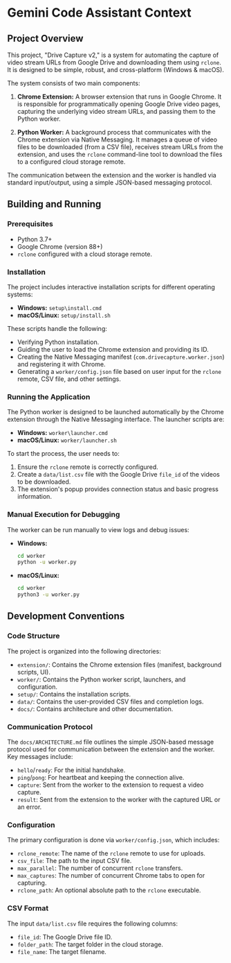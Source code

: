 # Gemini Code Assistant Context

## Project Overview

This project, "Drive Capture v2," is a system for automating the capture of video stream URLs from Google Drive and downloading them using `rclone`. It is designed to be simple, robust, and cross-platform (Windows & macOS).

The system consists of two main components:

1.  **Chrome Extension:** A browser extension that runs in Google Chrome. It is responsible for programmatically opening Google Drive video pages, capturing the underlying video stream URLs, and passing them to the Python worker.

2.  **Python Worker:** A background process that communicates with the Chrome extension via Native Messaging. It manages a queue of video files to be downloaded (from a CSV file), receives stream URLs from the extension, and uses the `rclone` command-line tool to download the files to a configured cloud storage remote.

The communication between the extension and the worker is handled via standard input/output, using a simple JSON-based messaging protocol.

## Building and Running

### Prerequisites

*   Python 3.7+
*   Google Chrome (version 88+)
*   `rclone` configured with a cloud storage remote.

### Installation

The project includes interactive installation scripts for different operating systems:

*   **Windows:** `setup\install.cmd`
*   **macOS/Linux:** `setup/install.sh`

These scripts handle the following:
*   Verifying Python installation.
*   Guiding the user to load the Chrome extension and providing its ID.
*   Creating the Native Messaging manifest (`com.drivecapture.worker.json`) and registering it with Chrome.
*   Generating a `worker/config.json` file based on user input for the `rclone` remote, CSV file, and other settings.

### Running the Application

The Python worker is designed to be launched automatically by the Chrome extension through the Native Messaging interface. The launcher scripts are:

*   **Windows:** `worker\launcher.cmd`
*   **macOS/Linux:** `worker/launcher.sh`

To start the process, the user needs to:
1.  Ensure the `rclone` remote is correctly configured.
2.  Create a `data/list.csv` file with the Google Drive `file_id` of the videos to be downloaded.
3.  The extension's popup provides connection status and basic progress information.

### Manual Execution for Debugging

The worker can be run manually to view logs and debug issues:

*   **Windows:**
    ```cmd
    cd worker
    python -u worker.py
    ```

*   **macOS/Linux:**
    ```bash
    cd worker
    python3 -u worker.py
    ```

## Development Conventions

### Code Structure

The project is organized into the following directories:

*   `extension/`: Contains the Chrome extension files (manifest, background scripts, UI).
*   `worker/`: Contains the Python worker script, launchers, and configuration.
*   `setup/`: Contains the installation scripts.
*   `data/`: Contains the user-provided CSV files and completion logs.
*   `docs/`: Contains architecture and other documentation.

### Communication Protocol

The `docs/ARCHITECTURE.md` file outlines the simple JSON-based message protocol used for communication between the extension and the worker. Key messages include:

*   `hello`/`ready`: For the initial handshake.
*   `ping`/`pong`: For heartbeat and keeping the connection alive.
*   `capture`: Sent from the worker to the extension to request a video capture.
*   `result`: Sent from the extension to the worker with the captured URL or an error.

### Configuration

The primary configuration is done via `worker/config.json`, which includes:

*   `rclone_remote`: The name of the `rclone` remote to use for uploads.
*   `csv_file`: The path to the input CSV file.
*   `max_parallel`: The number of concurrent `rclone` transfers.
*   `max_captures`: The number of concurrent Chrome tabs to open for capturing.
*   `rclone_path`: An optional absolute path to the `rclone` executable.

### CSV Format

The input `data/list.csv` file requires the following columns:
*   `file_id`: The Google Drive file ID.
*   `folder_path`: The target folder in the cloud storage.
*   `file_name`: The target filename.
